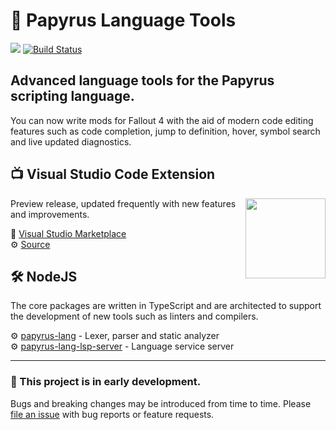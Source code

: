 # 📜 Papyrus Language Tools

[![](https://vsmarketplacebadge.apphb.com/version-short/joelday.papyrus-lang-vscode.svg)](https://marketplace.visualstudio.com/items?itemName=joelday.papyrus-lang-vscode)
[![Build Status](https://travis-ci.org/joelday/papyrus-lang.svg?branch=master)](https://travis-ci.org/joelday/papyrus-lang)

## Advanced language tools for the Papyrus scripting language.

You can now write mods for Fallout 4 with the aid of modern code editing features such as code completion, jump to definition, hover, symbol search and live updated diagnostics.

## 📺 Visual Studio Code Extension
<img align="right" src="packages/papyrus-lang-vscode/images/icon-small-trimmed.png" width="128" />

Preview release, updated frequently with new features and improvements.

🔗 [Visual Studio Marketplace](https://marketplace.visualstudio.com/items?itemName=joelday.papyrus-lang-vscode)\
⚙️ [Source](packages/papyrus-lang-vscode)

## 🛠 NodeJS
The core packages are written in TypeScript and are architected to support the development of new tools such as linters and compilers.

⚙️ [papyrus-lang](packages/papyrus-lang) - Lexer, parser and static analyzer\
⚙️ [papyrus-lang-lsp-server](packages/papyrus-lang-lsp-server) - Language service server

---

### 🚧 This project is in early development.
Bugs and breaking changes may be introduced from time to time. Please [file an issue](issues/new) with bug reports or feature requests.